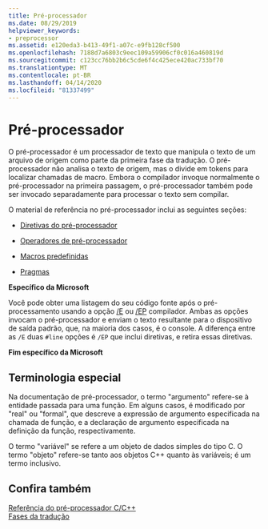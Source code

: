 ```yaml
---
title: Pré-processador
ms.date: 08/29/2019
helpviewer_keywords:
- preprocessor
ms.assetid: e120eda3-b413-49f1-a07c-e9fb128cf500
ms.openlocfilehash: 7188d7a6803c9eec109a59906cf0c016a460819d
ms.sourcegitcommit: c123cc76bb2b6c5cde6f4c425ece420ac733bf70
ms.translationtype: MT
ms.contentlocale: pt-BR
ms.lasthandoff: 04/14/2020
ms.locfileid: "81337499"
---
```

# <a name="preprocessor"></a>Pré-processador

O pré-processador é um processador de texto que manipula o texto de um arquivo de origem como parte da primeira fase da tradução. O pré-processador não analisa o texto de origem, mas o divide em tokens para localizar chamadas de macro. Embora o compilador invoque normalmente o pré-processador na primeira passagem, o pré-processador também pode ser invocado separadamente para processar o texto sem compilar.

O material de referência no pré-processador inclui as seguintes seções:

- [Diretivas do pré-processador](../preprocessor/preprocessor-directives.md)

- [Operadores de pré-processador](../preprocessor/preprocessor-operators.md)

- [Macros predefinidas](../preprocessor/predefined-macros.md)

- [Pragmas](../preprocessor/pragma-directives-and-the-pragma-keyword.md)

**Específico da Microsoft**

Você pode obter uma listagem do seu código fonte após o pré-processamento usando a opção [/E](../build/reference/e-preprocess-to-stdout.md) ou [/EP](../build/reference/ep-preprocess-to-stdout-without-hash-line-directives.md) compilador. Ambas as opções invocam o pré-processador e enviam o texto resultante para o dispositivo de saída padrão, que, na maioria dos casos, é o console. A diferença entre as `/E` duas `#line` opções é `/EP` que inclui diretivas, e retira essas diretivas.

**Fim específico da Microsoft**

## <a name="special-terminology"></a><a name="_predir_special_terminology"></a>Terminologia especial

Na documentação de pré-processador, o termo "argumento" refere-se à entidade passada para uma função. Em alguns casos, é modificado por "real" ou "formal", que descreve a expressão de argumento especificada na chamada de função, e a declaração de argumento especificada na definição da função, respectivamente.

O termo "variável" se refere a um objeto de dados simples do tipo C. O termo "objeto" refere-se tanto aos objetos C++ quanto às variáveis; é um termo inclusivo.

## <a name="see-also"></a>Confira também

[Referência do pré-processador C/C++](../preprocessor/c-cpp-preprocessor-reference.md)\
[Fases da tradução](../preprocessor/phases-of-translation.md)
